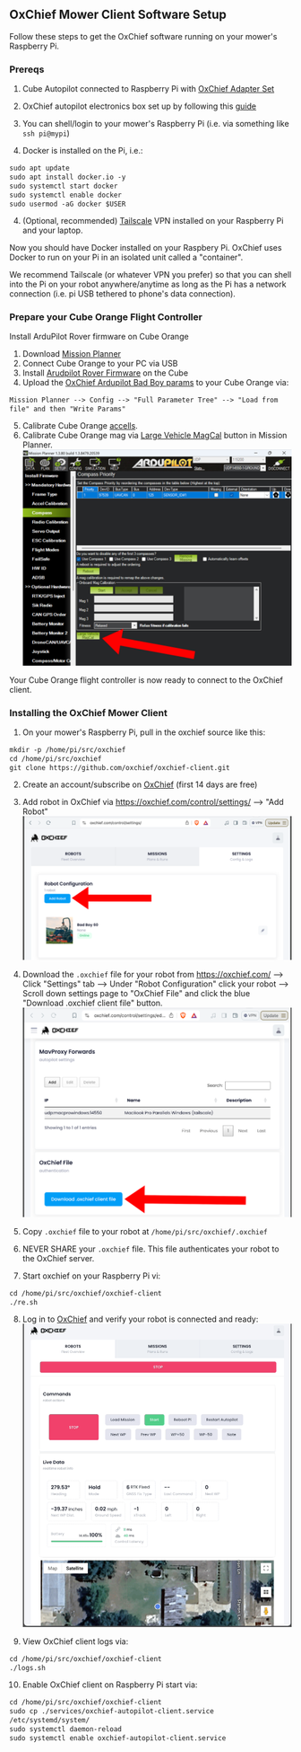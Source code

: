 ## OxChief Mower Client Software Setup

Follow these steps to get the OxChief software running on your mower's Raspberry Pi. 

### Prereqs

1. Cube Autopilot connected to Raspberry Pi with [OxChief Adapter Set](https://shop.oxchief.com/products/oxchief-raspberry-pi-to-cube-autopilot-adapter-set)
1. OxChief autopilot electronics box set up by following this [guide](ELECTRONICS_BOX_SETUP.md)

2. You can shell/login to your mower's Raspberry Pi (i.e. via something like `ssh pi@mypi`)
3. Docker is installed on the Pi, i.e.:
```
sudo apt update
sudo apt install docker.io -y
sudo systemctl start docker
sudo systemctl enable docker
sudo usermod -aG docker $USER
```
4. (Optional, recommended) [Tailscale](https://tailscale.com/) VPN installed on your Raspberry Pi and your laptop. 

Now you should have Docker installed on your Raspbery Pi. OxChief uses Docker to run on your Pi in an isolated unit called a "container".

We recommend Tailscale (or whatever VPN you prefer) so that you can shell into the Pi on your robot anywhere/anytime as long as the Pi has a network connection (i.e. pi USB tethered to phone's data connection).

### Prepare your Cube Orange Flight Controller
Install ArduPilot Rover firmware on Cube Orange

1. Download [Mission Planner](https://ardupilot.org/planner/docs/mission-planner-installation.html)
2. Connect Cube Orange to your PC via USB
3. Install [Arudpilot Rover Firmware](https://ardupilot.org/rover/docs/common-loading-firmware-onto-pixhawk.html) on the Cube
4. Upload the [OxChief Ardupilot Bad Boy params](../cfg/OxChief_Cube_Orange_Bad_Boy_Params_2024_11_20.param) to your Cube Orange via:
```
Mission Planner --> Config --> "Full Parameter Tree" --> "Load from file" and then "Write Params"
```
5. Calibrate Cube Orange [accells](https://ardupilot.org/rover/docs/common-accelerometer-calibration.html). 
6. Calibrate Cube Orange mag via [Large Vehicle MagCal](https://ardupilot.org/rover/docs/common-compass-calibration-in-mission-planner.html#large-vehicle-magcal) button in Mission Planner.
![Large Vehicle MagCal](images/mission_planner/Mission-Planner-Large-Vehicle-MagCal.jpg)

Your Cube Orange flight controller is now ready to connect to the OxChief client.

### Installing the OxChief Mower Client
1. On your mower's Raspberry Pi, pull in the oxchief source like this:
```
mkdir -p /home/pi/src/oxchief
cd /home/pi/src/oxchief
git clone https://github.com/oxchief/oxchief-client.git
```
2. Create an account/subscribe on [OxChief](https://oxchief.com/signup/) (first 14 days are free)
3. Add robot in OxChief via https://oxchief.com/control/settings/ --> "Add Robot"
![OxChief Add Robot](images/oxchief_ui/OxChief-Add-Robot.png)

4. Download the `.oxchief` file for your robot from https://oxchief.com/ --> Click "Settings" tab --> Under "Robot Configuration" click your robot --> Scroll down settings page to "OxChief File" and click the blue "Download .oxchief client file" button.
![OxChief Client File](images/oxchief_ui/OxChief-Client-File.png)
5. Copy `.oxchief` file to your robot at `/home/pi/src/oxchief/.oxchief`
6. NEVER SHARE your `.oxchief` file. This file authenticates your robot to the OxChief server. 
7. Start oxchief on your Raspberry Pi vi:
```
cd /home/pi/src/oxchief/oxchief-client
./re.sh
```
8. Log in to [OxChief](https://oxchief.com/) and verify your robot is connected and ready:
![OxChief Client File](images/oxchief_ui/OxChief-Control-Live.gif)

9. View OxChief client logs via:
```
cd /home/pi/src/oxchief/oxchief-client
./logs.sh
```
10. Enable OxChief client on Raspberry Pi start via:
```
cd /home/pi/src/oxchief/oxchief-client
sudo cp ./services/oxchief-autopilot-client.service /etc/systemd/system/
sudo systemctl daemon-reload
sudo systemctl enable oxchief-autopilot-client.service
```